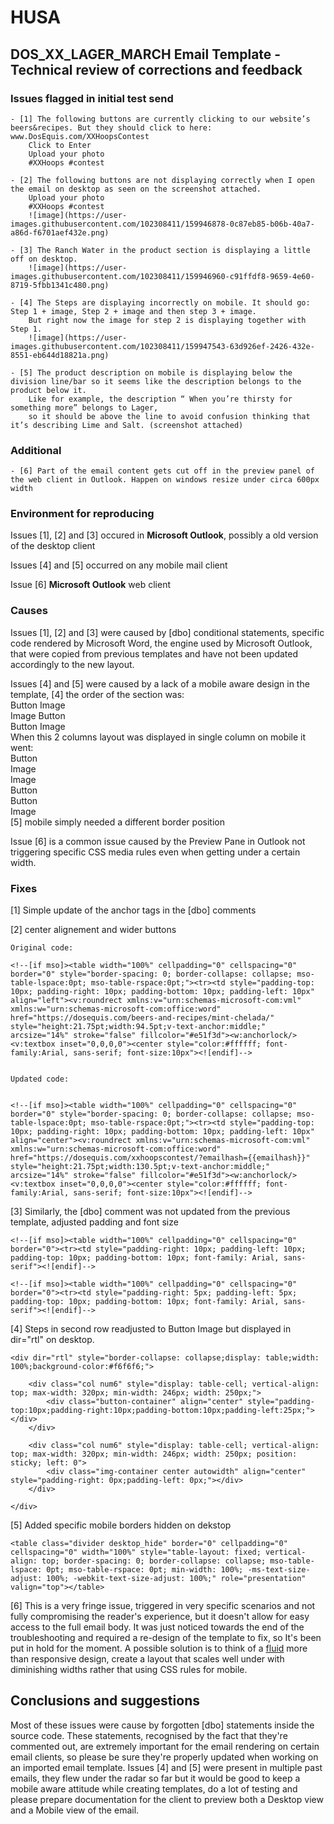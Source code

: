 # HUSA

## DOS_XX_LAGER_MARCH Email Template - Technical review of corrections and feedback

### Issues flagged in initial test send

	- [1] The following buttons are currently clicking to our website’s beers&recipes. But they should click to here: www.DosEquis.com/XXHoopsContest  
		Click to Enter
		Upload your photo
		#XXHoops #contest
		
	- [2] The following buttons are not displaying correctly when I open the email on desktop as seen on the screenshot attached.
		Upload your photo
		#XXHoops #contest
		![image](https://user-images.githubusercontent.com/102308411/159946878-0c87eb85-b06b-40a7-a86d-f6701aef432e.png)
		
	- [3] The Ranch Water in the product section is displaying a little off on desktop.
		![image](https://user-images.githubusercontent.com/102308411/159946960-c91ffdf8-9659-4e60-8719-5fbb1341c480.png)
		
	- [4] The Steps are displaying incorrectly on mobile. It should go: Step 1 + image, Step 2 + image and then step 3 + image. 
		But right now the image for step 2 is displaying together with Step 1.
		![image](https://user-images.githubusercontent.com/102308411/159947543-63d926ef-2426-432e-8551-eb644d18821a.png)
		
	- [5] The product description on mobile is displaying below the division line/bar so it seems like the description belongs to the product below it. 
		Like for example, the description “ When you’re thirsty for something more” belongs to Lager, 
		so it should be above the line to avoid confusion thinking that it’s describing Lime and Salt. (screenshot attached)
	
### Additional 
	- [6] Part of the email content gets cut off in the preview panel of the web client in Outlook. Happen on windows resize under circa 600px width
	
### Environment for reproducing 

Issues [1], [2] and [3] occured in <b>Microsoft Outlook</b>, possibly a old version of the desktop client

Issues [4] and [5] occurred on any mobile mail client

Issue [6] <b>Microsoft Outlook</b> web client

### Causes

Issues [1], [2] and [3] were caused by [dbo] conditional statements, specific code rendered by Microsoft Word, the engine used by Microsoft Outlook, that were copied from previous templates and have not been updated accordingly to the new layout.

Issues [4] and [5] were caused by a lack of a mobile aware design in the template, 
    [4] the order of the section was: <br>
                    Button         Image <br>
                    Image          Button <br>
                    Button         Image <br>
    When this 2 columns layout was displayed in single column on mobile it went: <br>
                    Button<br>
                    Image<br>
                    Image<br>
                    Button<br>
                    Button<br>
                    Image<br>
    [5] mobile simply needed a different border position

Issue [6] is a common issue caused by the Preview Pane in Outlook not triggering specific CSS media rules even when getting under a certain width.

### Fixes

[1] Simple update of the anchor tags in the [dbo] comments

[2] center alignement and wider buttons

    Original code: 
												
	<!--[if mso]><table width="100%" cellpadding="0" cellspacing="0" border="0" style="border-spacing: 0; border-collapse: collapse; mso-table-lspace:0pt; mso-table-rspace:0pt;"><tr><td style="padding-top: 10px; padding-right: 10px; padding-bottom: 10px; padding-left: 10px" align="left"><v:roundrect xmlns:v="urn:schemas-microsoft-com:vml" xmlns:w="urn:schemas-microsoft-com:office:word" href="https://dosequis.com/beers-and-recipes/mint-chelada/" style="height:21.75pt;width:94.5pt;v-text-anchor:middle;" arcsize="14%" stroke="false" fillcolor="#e51f3d"><w:anchorlock/><v:textbox inset="0,0,0,0"><center style="color:#ffffff; font-family:Arial, sans-serif; font-size:10px"><![endif]-->
												
		
    Updated code: 

												
	<!--[if mso]><table width="100%" cellpadding="0" cellspacing="0" border="0" style="border-spacing: 0; border-collapse: collapse; mso-table-lspace:0pt; mso-table-rspace:0pt;"><tr><td style="padding-top: 10px; padding-right: 10px; padding-bottom: 10px; padding-left: 10px" align="center"><v:roundrect xmlns:v="urn:schemas-microsoft-com:vml" xmlns:w="urn:schemas-microsoft-com:office:word" href="https://dosequis.com/xxhoopscontest/?emailhash={{emailhash}}" style="height:21.75pt;width:130.5pt;v-text-anchor:middle;" arcsize="14%" stroke="false" fillcolor="#e51f3d"><w:anchorlock/><v:textbox inset="0,0,0,0"><center style="color:#ffffff; font-family:Arial, sans-serif; font-size:10px"><![endif]-->
												
[3] Similarly, the [dbo] comment was not updated from the previous template, adjusted padding and font size 


	<!--[if mso]><table width="100%" cellpadding="0" cellspacing="0" border="0"><tr><td style="padding-right: 10px; padding-left: 10px; padding-top: 10px; padding-bottom: 10px; font-family: Arial, sans-serif"><![endif]-->
												
	<!--[if mso]><table width="100%" cellpadding="0" cellspacing="0" border="0"><tr><td style="padding-right: 5px; padding-left: 5px; padding-top: 10px; padding-bottom: 10px; font-family: Arial, sans-serif"><![endif]-->

[4] Steps in second row readjusted to Button Image but displayed in dir="rtl" on desktop.


    <div dir="rtl" style="border-collapse: collapse;display: table;width: 100%;background-color:#f6f6f6;">
								
        <div class="col num6" style="display: table-cell; vertical-align: top; max-width: 320px; min-width: 246px; width: 250px;">
		    <div class="button-container" align="center" style="padding-top:10px;padding-right:10px;padding-bottom:10px;padding-left:25px;"> </div>
	    </div>
								
        <div class="col num6" style="display: table-cell; vertical-align: top; max-width: 320px; min-width: 246px; width: 250px; position: sticky; left: 0">
            <div class="img-container center autowidth" align="center" style="padding-right: 0px;padding-left: 0px;"></div>
        </div>

	</div>

[5] Added specific mobile borders hidden on dekstop

    <table class="divider desktop_hide" border="0" cellpadding="0" cellspacing="0" width="100%" style="table-layout: fixed; vertical-align: top; border-spacing: 0; border-collapse: collapse; mso-table-lspace: 0pt; mso-table-rspace: 0pt; min-width: 100%; -ms-text-size-adjust: 100%; -webkit-text-size-adjust: 100%;" role="presentation" valign="top"></table>

[6] This is a very fringe issue, triggered in very specific scenarios and not fully compromising the reader's experience, but it doesn't allow for easy access to the full email body. It was just noticed towards the end of the troubleshooting and required a re-design of the template to fix, so It's been put in hold for the moment. A possible solution is to think of a <u>fluid</u> more than responsive design, create a layout that scales well under with diminishing widths rather that using CSS rules for mobile.

## Conclusions and suggestions

Most of these issues were cause by forgotten [dbo] statements inside the source code. These statements, recognised by the fact that they're commented out, are extremely important for the email rendering on certain email clients, so please be sure they're properly updated when working on an imported email template. Issues [4] and [5] were present in multiple past emails, they flew under the radar so far but it would be good to keep a mobile aware attitude while creating templates, do a lot of testing and please prepare documentation for the client to preview both a Desktop view and a Mobile view of the email.
     

